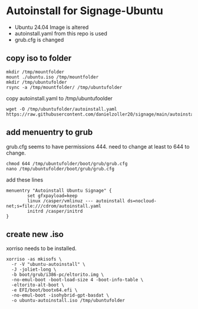 # Autoinstall for Signage-Ubuntu
- Ubuntu 24.04 Image is altered
- autoinstall.yaml from this repo is used
- grub.cfg is changed

## copy iso to folder
```
mkdir /tmp/mountfolder
mount ./ubuntu.iso /tmp/mountfolder
mkdir /tmp/ubuntufolder
rsync -a /tmp/mountfolder/ /tmp/ubuntufolder
```

copy autoinstall.yaml to /tmp/ubuntufoolder
```
wget -O /tmp/ubuntufolder/autoinstall.yaml https://raw.githubusercontent.com/danielzoller20/signage/main/autoinstall.yaml
```

## add menuentry to grub
grub.cfg seems to have permissions 444.
need to change at least to 644 to change.

```
chmod 644 /tmp/ubuntufolder/boot/grub/grub.cfg
nano /tmp/ubuntufolder/boot/grub/grub.cfg
```
add these lines
```
menuentry "Autoinstall Ubuntu Signage" {
        set gfxpayload=keep
        linux /casper/vmlinuz --- autoinstall ds=nocloud-net;s=file:///cdrom/autoinstall.yaml
        initrd /casper/initrd
}
```

## create new .iso
xorriso needs to be installed.

```
xorriso -as mkisofs \
  -r -V "ubuntu-autoinstall" \
  -J -joliet-long \
  -b boot/grub/i386-pc/eltorito.img \
  -no-emul-boot -boot-load-size 4 -boot-info-table \
  -eltorito-alt-boot \
  -e EFI/boot/bootx64.efi \
  -no-emul-boot -isohybrid-gpt-basdat \
  -o ubuntu-autoinstall.iso /tmp/ubuntufolder
  ```